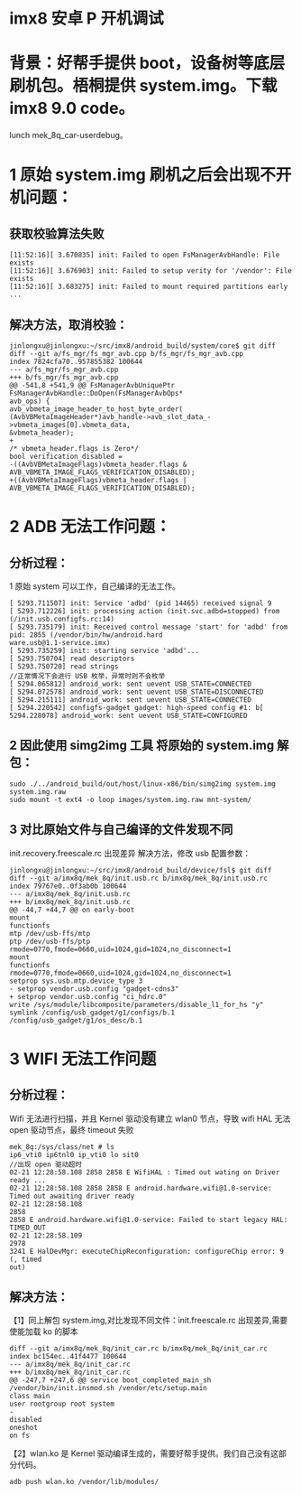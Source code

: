 # **imx8 安卓 P 开机调试**
# 背景：好帮手提供 boot，设备树等底层刷机包。梧桐提供 system.img。下载 imx8 9.0 code。
lunch mek_8q_car-userdebug。
# 1 原始 system.img 刷机之后会出现不开机问题：
## 获取校验算法失败
```
[11:52:16][ 3.670835] init: Failed to open FsManagerAvbHandle: File exists
[11:52:16][ 3.676903] init: Failed to setup verity for '/vendor': File exists
[11:52:16][ 3.683275] init: Failed to mount required partitions early ...
```
## 解决方法，取消校验：
```
jinlongxu@jinlongxu:~/src/imx8/android_build/system/core$ git diff
diff --git a/fs_mgr/fs_mgr_avb.cpp b/fs_mgr/fs_mgr_avb.cpp
index 7824cfa70..957855382 100644
--- a/fs_mgr/fs_mgr_avb.cpp
+++ b/fs_mgr/fs_mgr_avb.cpp
@@ -541,8 +541,9 @@ FsManagerAvbUniquePtr FsManagerAvbHandle::DoOpen(FsManagerAvbOps*
avb_ops) {
avb_vbmeta_image_header_to_host_byte_order(
(AvbVBMetaImageHeader*)avb_handle->avb_slot_data_->vbmeta_images[0].vbmeta_data,
&vbmeta_header);
+
/* vbmeta_header.flags is Zero*/
bool verification_disabled =
-((AvbVBMetaImageFlags)vbmeta_header.flags & AVB_VBMETA_IMAGE_FLAGS_VERIFICATION_DISABLED);
+((AvbVBMetaImageFlags)vbmeta_header.flags | AVB_VBMETA_IMAGE_FLAGS_VERIFICATION_DISABLED);
```
# 2 ADB 无法工作问题：
## 分析过程：
1 原始 system 可以工作，自己编译的无法工作。
```
[ 5293.711507] init: Service 'adbd' (pid 14465) received signal 9
[ 5293.712226] init: processing action (init.svc.adbd=stopped) from (/init.usb.configfs.rc:14)
[ 5293.735179] init: Received control message 'start' for 'adbd' from pid: 2855 (/vendor/bin/hw/android.hard
ware.usb@1.1-service.imx)
[ 5293.735259] init: starting service 'adbd'...
[ 5293.750704] read descriptors
[ 5293.750720] read strings
//正常情况下会进行 USB 枚举，异常时则不会枚举
[ 5294.065812] android_work: sent uevent USB_STATE=CONNECTED
[ 5294.072578] android_work: sent uevent USB_STATE=DISCONNECTED
[ 5294.215111] android_work: sent uevent USB_STATE=CONNECTED
[ 5294.220542] configfs-gadget gadget: high-speed config #1: b[ 5294.228078] android_work: sent uevent USB_STATE=CONFIGURED
```
## 2 因此使用 simg2img 工具 将原始的 system.img 解包：
```
sudo ./../android_build/out/host/linux-x86/bin/simg2img system.img system.img.raw
sudo mount -t ext4 -o loop images/system.img.raw mnt-system/
```
## 3 对比原始文件与自己编译的文件发现不同
init.recovery.freescale.rc 出现差异
解决方法，修改 usb 配置参数：
```
jinlongxu@jinlongxu:~/src/imx8/android_build/device/fsl$ git diff
diff --git a/imx8q/mek_8q/init.usb.rc b/imx8q/mek_8q/init.usb.rc
index 79767e0..0f3ab0b 100644
--- a/imx8q/mek_8q/init.usb.rc
+++ b/imx8q/mek_8q/init.usb.rc
@@ -44,7 +44,7 @@ on early-boot
mount
functionfs
mtp /dev/usb-ffs/mtp
ptp /dev/usb-ffs/ptp
rmode=0770,fmode=0660,uid=1024,gid=1024,no_disconnect=1
mount
functionfs
rmode=0770,fmode=0660,uid=1024,gid=1024,no_disconnect=1
setprop sys.usb.mtp.device_type 3
- setprop vendor.usb.config "gadget-cdns3"
+ setprop vendor.usb.config "ci_hdrc.0"
write /sys/module/libcomposite/parameters/disable_l1_for_hs "y"
symlink /config/usb_gadget/g1/configs/b.1 /config/usb_gadget/g1/os_desc/b.1
```
# 3 WIFI 无法工作问题
## 分析过程：
Wifi 无法进行扫描，并且 Kernel 驱动没有建立 wlan0 节点，导致 wifi HAL 无法 open 驱动节点，最终 timeout 失败
```
mek_8q:/sys/class/net # ls
ip6_vti0 ip6tnl0 ip_vti0 lo sit0
//出现 open 驱动超时
02-21 12:28:58.108 2858 2858 E WifiHAL : Timed out wating on Driver ready ...
02-21 12:28:58.108 2858 2858 E android.hardware.wifi@1.0-service: Timed out awaiting driver ready
02-21 12:28:58.108
2858
2858 E android.hardware.wifi@1.0-service: Failed to start legacy HAL:
TIMED_OUT
02-21 12:28:58.109
2978
3241 E HalDevMgr: executeChipReconfiguration: configureChip error: 9 (, timed
out)
```
## 解决方法：
【1】同上解包 system.img,对比发现不同文件：init.freescale.rc 出现差异,需要使能加载 ko 的脚本
```
diff --git a/imx8q/mek_8q/init_car.rc b/imx8q/mek_8q/init_car.rc
index bc154ec..41f4477 100644
--- a/imx8q/mek_8q/init_car.rc
+++ b/imx8q/mek_8q/init_car.rc
@@ -247,7 +247,6 @@ service boot_completed_main_sh /vendor/bin/init.insmod.sh /vendor/etc/setup.main
class main
user rootgroup root system
-
disabled
oneshot
on fs
```
【2】wlan.ko 是 Kernel 驱动编译生成的，需要好帮手提供。我们自己没有这部分代码。
```
adb push wlan.ko /vendor/lib/modules/
```